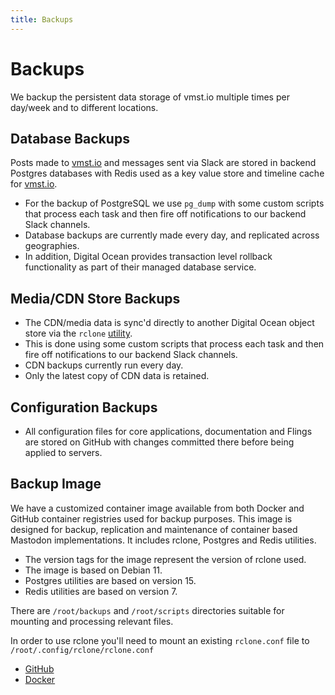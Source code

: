 ```yaml
---
title: Backups
---
```


# Backups

We backup the persistent data storage of vmst.io multiple times per day/week and to different locations.

## Database Backups

Posts made to [vmst.io](https://vmst.io) and messages sent via Slack are stored in backend Postgres databases with Redis used as a key value store and timeline cache for [vmst.io](https://vmst.io).

- For the backup of PostgreSQL we use `pg_dump` with some custom scripts that process each task and then fire off notifications to our backend Slack channels.
- Database backups are currently made every day, and replicated across geographies.
- In addition, Digital Ocean provides transaction level rollback functionality as part of their managed database service.

## Media/CDN Store Backups

- The CDN/media data is sync'd directly to another Digital Ocean object store via the `rclone` [utility](https://rclone.org).
- This is done using some custom scripts that process each task and then fire off notifications to our backend Slack channels.
- CDN backups currently run every day.
- Only the latest copy of CDN data is retained.

## Configuration Backups

- All configuration files for core applications, documentation and Flings are stored on GitHub with changes committed there before being applied to servers.

## Backup Image

We have a customized container image available from both Docker and GitHub container registries used for backup purposes.
This image is designed for backup, replication and maintenance of container based Mastodon implementations.
It includes rclone, Postgres and Redis utilities.

- The version tags for the image represent the version of rclone used.
- The image is based on Debian 11.
- Postgres utilities are based on version 15.
- Redis utilities are based on version 7.

There are `/root/backups` and `/root/scripts` directories suitable for mounting and processing relevant files.

In order to use rclone you'll need to mount an existing `rclone.conf` file to `/root/.config/rclone/rclone.conf`

- [GitHub](https://github.com/users/vmstan/packages/container/package/rclone)
- [Docker](https://hub.docker.com/r/vmstan/rclone)